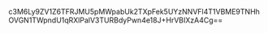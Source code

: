 c3M6Ly9ZV1Z6TFRJMU5pMWpabUk2TXpFek5UYzNNVFl4T1VBME9TNHhOVGN1TWpndU1qRXlPalV3TURBdyPwn4e18J+HrVBIXzA4Cg==